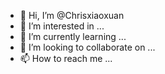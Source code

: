 - 👋 Hi, I’m @Chrisxiaoxuan
- 👀 I’m interested in ...
- 🌱 I’m currently learning ...
- 💞️ I’m looking to collaborate on ...
- 📫 How to reach me ...

<!---
Chrisxiaoxuan/Chrisxiaoxuan is a ✨ special ✨ repository because its `README.md` (this file) appears on your GitHub profile.
You can click the Preview link to take a look at your changes.
--->
